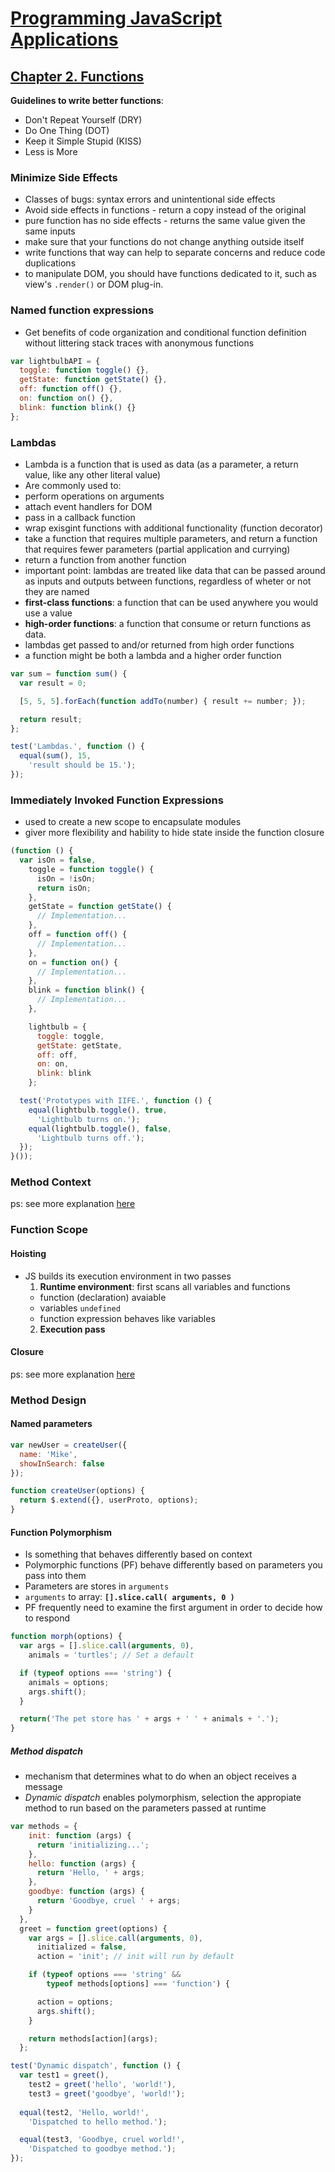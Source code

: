 # [Programming JavaScript Applications]()

## [Chapter 2. Functions](http://chimera.labs.oreilly.com/books/1234000000262/ch02.html)

**Guidelines to write better functions**:

- Don't Repeat Yourself (DRY)
- Do One Thing (DOT)
- Keep it Simple Stupid (KISS)
- Less is More

### Minimize Side Effects

- Classes of bugs: syntax errors and unintentional side effects
- Avoid side effects in functions - return a copy instead of the original
- pure function has no side effects - returns the same value given the same inputs
- make sure that your functions do not change anything outside itself
- write functions that way can help to separate concerns and reduce code duplications
- to manipulate DOM, you should have functions dedicated to it, such as view's `.render()` or DOM plug-in.

### Named function expressions

- Get benefits of code organization and conditional function definition without littering stack traces with anonymous functions

```js
var lightbulbAPI = {
  toggle: function toggle() {},
  getState: function getState() {},
  off: function off() {},
  on: function on() {},
  blink: function blink() {}
};
```

### Lambdas

- Lambda is a function that is used as data (as a parameter, a return value, like any other literal value)
- Are commonly used to:
 - perform operations on arguments
 - attach event handlers for DOM
 - pass in a callback function
 - wrap exisgint functions with additional functionality (function decorator)
 - take a function that requires multiple parameters, and return a function that requires fewer parameters (partial application and currying)
 - return a function from another function
- important point: lambdas are treated like data that can be passed around as inputs and outputs between functions, regardless of wheter or not they are named
- **first-class functions**: a function that can be used anywhere you would use a value
- **high-order functions**: a function that consume or return functions as data.
- lambdas get passed to and/or returned from high order functions
- a function might be both a lambda and a higher order function

```js
var sum = function sum() {
  var result = 0;

  [5, 5, 5].forEach(function addTo(number) { result += number; });

  return result;
};

test('Lambdas.', function () {
  equal(sum(), 15,
    'result should be 15.');
});
```

### Immediately Invoked Function Expressions

- used to create a new scope to encapsulate modules
- giver more flexibility and hability to hide state inside the function closure

```js
(function () {
  var isOn = false,
    toggle = function toggle() {
      isOn = !isOn;
      return isOn;
    },
    getState = function getState() {
      // Implementation...
    },
    off = function off() {
      // Implementation...
    },
    on = function on() {
      // Implementation...
    },
    blink = function blink() {
      // Implementation...
    },

    lightbulb = {
      toggle: toggle,
      getState: getState,
      off: off,
      on: on,
      blink: blink
    };

  test('Prototypes with IIFE.', function () {
    equal(lightbulb.toggle(), true,
      'Lightbulb turns on.');
    equal(lightbulb.toggle(), false,
      'Lightbulb turns off.');
  });
}());
```

### Method Context

ps: see more explanation [here](http://javascriptissexy.com/javascript-apply-call-and-bind-methods-are-essential-for-javascript-professionals/)

### Function Scope

#### Hoisting

- JS builds its execution environment in two passes
  1. **Runtime environment**: first scans all variables and functions
    - function (declaration) avaiable
    - variables `undefined`
    - function expression behaves like variables
  2. **Execution pass**

#### Closure

ps: see more explanation [here](http://javascriptissexy.com/understand-javascript-closures-with-ease/)

### Method Design

#### Named parameters

```js
var newUser = createUser({
  name: 'Mike',
  showInSearch: false
});

function createUser(options) {
  return $.extend({}, userProto, options);
}
```

#### Function Polymorphism

- Is something that behaves differently based on context
- Polymorphic functions (PF) behave differently based on parameters you pass into them
- Parameters are stores in `arguments`
- `arguments` to array: **`[].slice.call( arguments, 0 )`**
- PF frequently need to examine the first argument in order to decide how to respond

```js
function morph(options) {
  var args = [].slice.call(arguments, 0),
    animals = 'turtles'; // Set a default

  if (typeof options === 'string') {
    animals = options;
    args.shift();
  }

  return('The pet store has ' + args + ' ' + animals + '.');
}
```

##### Method dispatch

- mechanism that determines what to do when an object receives a message
- *Dynamic dispatch* enables polymorphism, selection the appropiate method to run based on the parameters passed at runtime

```js
var methods = {
    init: function (args) {
      return 'initializing...';
    },
    hello: function (args) {
      return 'Hello, ' + args;
    },
    goodbye: function (args) {
      return 'Goodbye, cruel ' + args;
    }
  },
  greet = function greet(options) {
    var args = [].slice.call(arguments, 0),
      initialized = false,
      action = 'init'; // init will run by default

    if (typeof options === 'string' &&
        typeof methods[options] === 'function') {

      action = options;
      args.shift();
    }

    return methods[action](args);
  };

test('Dynamic dispatch', function () {
  var test1 = greet(),
    test2 = greet('hello', 'world!'),
    test3 = greet('goodbye', 'world!');
  
  equal(test2, 'Hello, world!',
    'Dispatched to hello method.');

  equal(test3, 'Goodbye, cruel world!',
    'Dispatched to goodbye method.');
});
```
